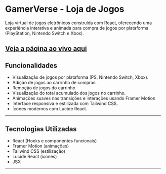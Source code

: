 # GamerVerse - Loja de Jogos

Loja virtual de jogos eletrônicos construída com React, oferecendo uma experiência interativa e animada para compra de jogos por plataforma (PlayStation, Nintendo Switch e Xbox).

[Veja a página ao vivo aqui](https://desenvolvimento15.github.io/gamerverse/)
---

## Funcionalidades

- Visualização de jogos por plataforma (PS, Nintendo Switch, Xbox).
- Adição de jogos ao carrinho de compras.
- Remoção de jogos do carrinho.
- Visualização do total acumulado dos jogos no carrinho.
- Animações suaves nas transições e interações usando Framer Motion.
- Interface responsiva e estilizada com Tailwind CSS.
- Ícones modernos com Lucide React.

---

## Tecnologias Utilizadas

- React (Hooks e componentes funcionais)
- Framer Motion (animações)
- Tailwind CSS (estilização)
- Lucide React (ícones)
- JSX

---
